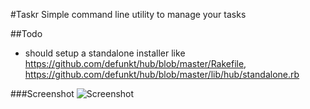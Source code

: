 #Taskr
Simple command line utility to manage your tasks

##Todo
- should setup a standalone installer like https://github.com/defunkt/hub/blob/master/Rakefile, https://github.com/defunkt/hub/blob/master/lib/hub/standalone.rb

###Screenshot
![Screenshot](http://i.imgur.com/EtaEG.png)

